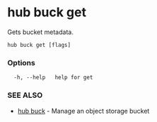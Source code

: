 # hub buck get

Gets bucket metadata.

```
hub buck get [flags]
```

### Options

```
  -h, --help   help for get
```

### SEE ALSO

-   [hub buck](hub_buck.md) - Manage an object storage bucket
